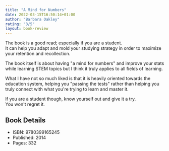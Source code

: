 ```yaml
---
title: "A Mind for Numbers"
date: 2022-03-15T16:50:14+01:00
author: "Barbara Oakley"
rating: "3/5"
layout: book-review
---
```


The book is a good read; especially if you are a student.  
It can help you adapt and mold your studying strategy in order to maximize your
retention and recollection.

The book itself is about having "a mind for numbers" and improve your stats
while learning STEM topics but I think it truly applies to all fields of
learning.

What I have not so much liked is that it is heavily oriented towards the
education system, helping you "passing the tests" rather than helping you truly
connect with what you're trying to learn and master it.

If you are a student though, know yourself out and give it a try.  
You won't regret it.


## Book Details
- ISBN: 9780399165245
- Published: 2014
- Pages: 332
